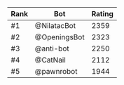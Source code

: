 Rank|Bot|Rating
---|---|---
#1|@NilatacBot|2359
#2|@OpeningsBot|2323
#3|@anti-bot|2250
#4|@CatNail|2112
#5|@pawnrobot|1944
